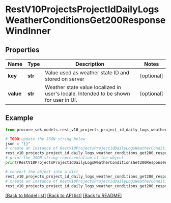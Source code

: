# RestV10ProjectsProjectIdDailyLogsWeatherConditionsGet200ResponseWindInner


## Properties

Name | Type | Description | Notes
------------ | ------------- | ------------- | -------------
**key** | **str** | Value used as weather state ID and stored on server | [optional] 
**value** | **str** | Weather state value localized in user&#39;s locale. Intended to be shown for user in UI. | [optional] 

## Example

```python
from procore_sdk.models.rest_v10_projects_project_id_daily_logs_weather_conditions_get200_response_wind_inner import RestV10ProjectsProjectIdDailyLogsWeatherConditionsGet200ResponseWindInner

# TODO update the JSON string below
json = "{}"
# create an instance of RestV10ProjectsProjectIdDailyLogsWeatherConditionsGet200ResponseWindInner from a JSON string
rest_v10_projects_project_id_daily_logs_weather_conditions_get200_response_wind_inner_instance = RestV10ProjectsProjectIdDailyLogsWeatherConditionsGet200ResponseWindInner.from_json(json)
# print the JSON string representation of the object
print(RestV10ProjectsProjectIdDailyLogsWeatherConditionsGet200ResponseWindInner.to_json())

# convert the object into a dict
rest_v10_projects_project_id_daily_logs_weather_conditions_get200_response_wind_inner_dict = rest_v10_projects_project_id_daily_logs_weather_conditions_get200_response_wind_inner_instance.to_dict()
# create an instance of RestV10ProjectsProjectIdDailyLogsWeatherConditionsGet200ResponseWindInner from a dict
rest_v10_projects_project_id_daily_logs_weather_conditions_get200_response_wind_inner_from_dict = RestV10ProjectsProjectIdDailyLogsWeatherConditionsGet200ResponseWindInner.from_dict(rest_v10_projects_project_id_daily_logs_weather_conditions_get200_response_wind_inner_dict)
```
[[Back to Model list]](../README.md#documentation-for-models) [[Back to API list]](../README.md#documentation-for-api-endpoints) [[Back to README]](../README.md)


